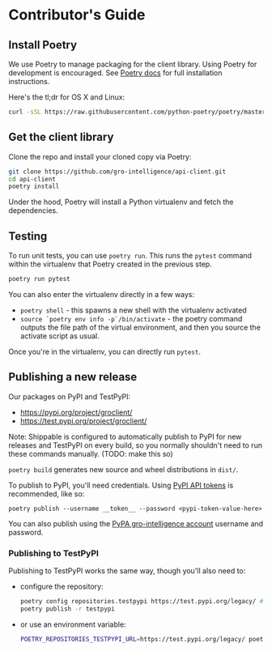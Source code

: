 # Contributor's Guide

## Install Poetry

We use Poetry to manage packaging for the client library. Using Poetry for
development is encouraged. See [Poetry docs](https://python-poetry.org/docs/)
for full installation instructions.

Here's the tl;dr for OS X and Linux:

```sh
curl -sSL https://raw.githubusercontent.com/python-poetry/poetry/master/get-poetry.py | python -
```

## Get the client library

Clone the repo and install your cloned copy via Poetry:

```sh
git clone https://github.com/gro-intelligence/api-client.git
cd api-client
poetry install
```

Under the hood, Poetry will install a Python virtualenv and fetch the
dependencies.

## Testing

To run unit tests, you can use `poetry run`. This runs the `pytest` command
within the virtualenv that Poetry created in the previous step.

```sh
poetry run pytest
```

You can also enter the virtualenv directly in a few ways:

- `poetry shell` - this spawns a new shell with the virtualenv activated
- ```source `poetry env info -p`/bin/activate``` - the poetry command outputs
  the file path of the virtual environment, and then you source the activate
  script as usual.

Once you're in the virtualenv, you can directly run `pytest`.

## Publishing a new release

Our packages on PyPI and TestPyPI:
- https://pypi.org/project/groclient/
- https://test.pypi.org/project/groclient/

Note: Shippable is configured to automatically publish to PyPI for new releases
and TestPyPI on every build, so you normally shouldn't need to run these
commands manually. (TODO: make this so)

`poetry build` generates new source and wheel distributions in `dist/`.

To publish to PyPI, you'll need credentials. Using [PyPI API
tokens](https://pypi.org/help/#apitoken) is recommended, like so:

`poetry publish --username __token__ --password <pypi-token-value-here>`

You can also publish using the [PyPA gro-intelligence account](https://pypi.org/user/gro-intelligence/) username and password.

### Publishing to TestPyPI

Publishing to TestPyPI works the same way, though you'll also need to:

- configure the repository:
  ```sh
  poetry config repositories.testpypi https://test.pypi.org/legacy/ # only need to do this once
  poetry publish -r testpypi
  ```
- or use an environment variable:
  ```sh
  POETRY_REPOSITORIES_TESTPYPI_URL=https://test.pypi.org/legacy/ poetry publish -r testpypi
  ```
